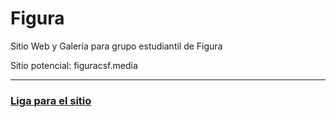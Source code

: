# Figura
Sitio Web y Galería para grupo estudiantil de Figura

Sitio potencial: figuracsf.media

---
### [Liga para el sitio](Ctrl-Alt-Tec.github.io/Figura)
